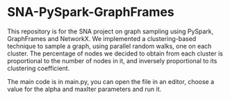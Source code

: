 # SNA-PySpark-GraphFrames
This repository is for the SNA project on graph sampling using PySpark, GraphFrames and NetworkX.
We implemented a clustering-based technique to sample a graph, using parallel random walks, one on each cluster. The percentage of nodes we decided to obtain from each cluster is proportional to the number of nodes in it, and inversely proportional to its clustering coefficient.

The main code is in main.py, you can open the file in an editor, choose a value for the alpha and maxIter parameters and run it.
